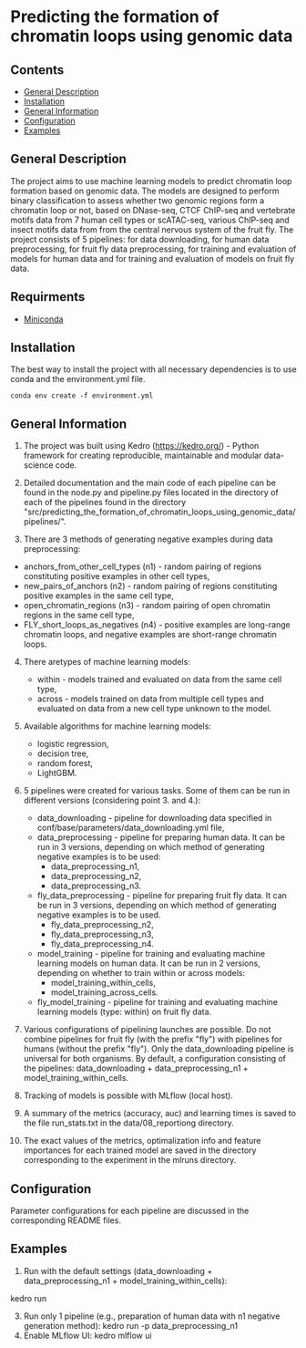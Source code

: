 # Predicting the formation of chromatin loops using genomic data

## Contents
  * [General Description](#general-description)
  * [Installation](#installation)
  * [General Information](#general-information)
  * [Configuration](#configuration)
  * [Examples](#examples)

## General Description

The project aims to use machine learning models to predict chromatin loop formation based on genomic data. The models  are designed to perform binary classification to assess whether two genomic regions form a chromatin loop or not, based on DNase-seq, CTCF ChIP-seq and vertebrate motifs data from 7 human cell types or scATAC-seq, various ChIP-seq and insect motifs data from from the central nervous system of the fruit fly. The project consists of 5 pipelines: for data downloading, for human data preprocessing, for fruit fly data preprocessing, for training and evaluation of models for human data and for training and evaluation of models on fruit fly data.

## Requirments
  * [Miniconda](https://docs.conda.io/en/latest/miniconda.html)

## Installation
The best way to install the project with all necessary dependencies is to use conda and the environment.yml file.

    conda env create -f environment.yml
    
## General Information
1. The project was built using Kedro (https://kedro.org/) - Python framework for creating reproducible, maintainable and modular data-science code.

2. Detailed documentation and the main code of each pipeline can be found in the node.py and pipeline.py files located in the directory of each of the pipelines found in the directory "src/predicting_the_formation_of_chromatin_loops_using_genomic_data/pipelines/".

3. There are 3 methods of generating negative examples during data preprocessing:
 - anchors_from_other_cell_types (n1) - random pairing of regions constituting positive examples in other cell types,
 - new_pairs_of_anchors (n2) - random pairing of regions constituting positive examples in the same cell type,
 - open_chromatin_regions (n3) - random pairing of open chromatin regions in the same cell type,
 - FLY_short_loops_as_negatives (n4) - positive examples are long-range chromatin loops, and negative examples are short-range chromatin loops. 

4. There aretypes of machine learning models:
    - within - models trained and evaluated on data from the same cell type,
    - across - models trained on data from multiple cell types and evaluated on data from a new cell type unknown to the model.

5. Available algorithms for machine learning models:
    - logistic regression,
    - decision tree,
    - random forest,
    - LightGBM.

6. 5 pipelines were created for various tasks. Some of them can be run in different versions (considering point 3. and 4.):
    - data_downloading - pipeline for downloading data specified in conf/base/parameters/data_downloading.yml file,
    - data_preprocessing - pipeline for preparing human data. It can be run in 3 versions, depending on which method of generating negative examples is to be used:
        - data_preprocessing_n1,
        - data_preprocessing_n2,
        - data_preprocessing_n3.
    - fly_data_preprocessing - pipeline for preparing fruit fly data. It can be run in 3 versions, depending on which method of generating negative examples is to be used.
        - fly_data_preprocessing_n2,
        - fly_data_preprocessing_n3,
        - fly_data_preprocessing_n4.
    - model_training - pipeline for training and evaluating machine learning models on human data. It can be run in 2 versions, depending on whether to train within or across models:
        - model_training_within_cells,
        - model_training_across_cells.
    - fly_model_training -  pipeline for training and evaluating machine learning models (type: within) on fruit fly data.

7. Various configurations of pipelining launches are possible. Do not combine pipelines for fruit fly (with the prefix "fly") with pipelines for humans (without the prefix "fly"). Only the data_downloading pipeline is universal for both organisms. By default, a configuration consisting of the pipelines: data_downloading + data_preprocessing_n1 + model_training_within_cells.

8. Tracking of models is possible with MLflow (local host).

9. A summary of the metrics (accuracy, auc) and learning times is saved to the file run_stats.txt in the data/08_reportiong directory.

10. The exact values of the metrics, optimalization info and feature importances for each trained model are saved in the directory corresponding to the experiment in the mlruns directory.

## Configuration

Parameter configurations for each pipeline are discussed in the corresponding README files.

## Examples

1. Run with the default settings (data_downloading + data_preprocessing_n1 + model_training_within_cells):

 kedro run
 
3. Run only 1 pipeline (e.g., preparation of human data with n1 negative generation method): kedro run -p data_preprocessing_n1
4. Enable MLflow UI: kedro mlflow ui

